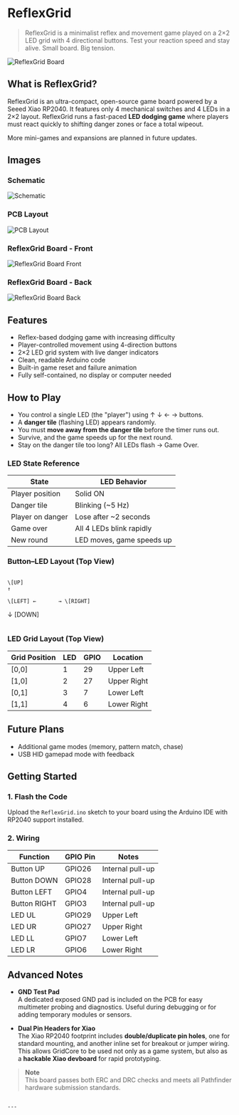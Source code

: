 # ReflexGrid

> ReflexGrid is a minimalist reflex and movement game played on a 2×2 LED grid with 4 directional buttons. Test your reaction speed and stay alive. Small board. Big tension.

![ReflexGrid Board](images/PCB_Render_Front.png)

## What is ReflexGrid?

ReflexGrid is an ultra-compact, open-source game board powered by a Seeed Xiao RP2040. It features only 4 mechanical switches and 4 LEDs in a 2×2 layout. ReflexGrid runs a fast-paced **LED dodging game** where players must react quickly to shifting danger zones or face a total wipeout.

More mini-games and expansions are planned in future updates.

## Images

### Schematic  
![Schematic](images/Schematics.png)

### PCB Layout  
![PCB Layout](images/PCB.png)

### ReflexGrid Board - Front  
![ReflexGrid Board Front](images/PCB_Render_Front.png)

### ReflexGrid Board - Back  
![ReflexGrid Board Back](images/PCB_Render_Back.png)

## Features

- Reflex-based dodging game with increasing difficulty
- Player-controlled movement using 4-direction buttons
- 2×2 LED grid system with live danger indicators
- Clean, readable Arduino code
- Built-in game reset and failure animation
- Fully self-contained, no display or computer needed

## How to Play

- You control a single LED (the "player") using ↑ ↓ ← → buttons.
- A **danger tile** (flashing LED) appears randomly.
- You must **move away from the danger tile** before the timer runs out.
- Survive, and the game speeds up for the next round.
- Stay on the danger tile too long? All LEDs flash → Game Over.

### LED State Reference

| State               | LED Behavior            |
|--------------------|-------------------------|
| Player position     | Solid ON                |
| Danger tile         | Blinking (~5 Hz)        |
| Player on danger    | Lose after ~2 seconds   |
| Game over           | All 4 LEDs blink rapidly|
| New round           | LED moves, game speeds up |

### Button–LED Layout (Top View)

```

\[UP]
↑

\[LEFT] ←       → \[RIGHT]

```
  ↓
[DOWN]
```

```

### LED Grid Layout (Top View)

| Grid Position | LED | GPIO | Location       |
|---------------|-----|------|----------------|
| [0,0]         | 1   | 29   | Upper Left     |
| [1,0]         | 2   | 27   | Upper Right    |
| [0,1]         | 3   | 7    | Lower Left     |
| [1,1]         | 4   | 6    | Lower Right    |

## Future Plans

- Additional game modes (memory, pattern match, chase)
- USB HID gamepad mode with feedback

## Getting Started

### 1. Flash the Code

Upload the `ReflexGrid.ino` sketch to your board using the Arduino IDE with RP2040 support installed.

### 2. Wiring

| Function    | GPIO Pin | Notes             |
|-------------|----------|-------------------|
| Button UP   | GPIO26   | Internal pull-up  |
| Button DOWN | GPIO28   | Internal pull-up  |
| Button LEFT | GPIO4    | Internal pull-up  |
| Button RIGHT| GPIO3    | Internal pull-up  |
| LED UL      | GPIO29   | Upper Left        |
| LED UR      | GPIO27   | Upper Right       |
| LED LL      | GPIO7    | Lower Left        |
| LED LR      | GPIO6    | Lower Right       |

## Advanced Notes

- **GND Test Pad**  
  A dedicated exposed GND pad is included on the PCB for easy multimeter probing and diagnostics. Useful during debugging or for adding temporary modules or sensors.

- **Dual Pin Headers for Xiao**  
  The Xiao RP2040 footprint includes **double/duplicate pin holes**, one for standard mounting, and another inline set for breakout or jumper wiring. This allows GridCore to be used not only as a game system, but also as a **hackable Xiao devboard** for rapid prototyping.

> **Note**  
> This board passes both ERC and DRC checks and meets all Pathfinder hardware submission standards.
```

---
